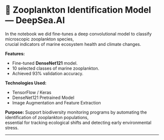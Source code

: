 # 🧫 Zooplankton Identification Model — DeepSea.AI


In the notebook we did fine-tunes a deep convolutional model to classify microscopic zooplankton species,  
crucial indicators of marine ecosystem health and climate changes.

**Features:**
- Fine-tuned **DenseNet121** model.
- 10 selected classes of marine zooplankton.
- Achieved 93% validation accuracy.

**Technologies Used:**
- TensorFlow / Keras
- DenseNet121 Pretrained Model
- Image Augmentation and Feature Extraction

**Purpose:**
Support biodiversity monitoring programs by automating the identification of zooplankton populations,  
essential for tracking ecological shifts and detecting early environmental stress.

---
